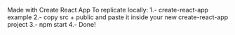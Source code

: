 Made with Create React App
To replicate locally:
1.- create-react-app example
2.- copy src + public and paste it inside your new create-react-app project
3.- npm start
4.- Done!